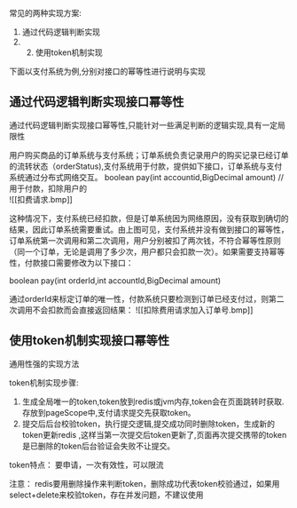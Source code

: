 常见的两种实现方案:  
1. 通过代码逻辑判断实现    
2. 2. 使用token机制实现      

下面以支付系统为例,分别对接口的幂等性进行说明与实现

## 通过代码逻辑判断实现接口幂等性
通过代码逻辑判断实现接口幂等性,只能针对一些满足判断的逻辑实现,具有一定局限性

   用户购买商品的订单系统与支付系统；订单系统负责记录用户的购买记录已经订单的流转状态（orderStatus),支付系统用于付款，提供如下接口，订单系统与支付系统通过分布式网络交互。
   boolean pay(int accountid,BigDecimal amount) //用于付款，扣除用户的   
   ![[扣费请求.bmp]]
   
   这种情况下，支付系统已经扣款，但是订单系统因为网络原因，没有获取到确切的结果，因此订单系统需要重试。由上图可见，支付系统并没有做到接口的幂等性，订单系统第一次调用和第二次调用，用户分别被扣了两次钱，不符合幂等性原则（同一个订单，无论是调用了多少次，用户都只会扣款一次）。如果需要支持幂等性，付款接口需要修改为以下接口：

  boolean pay(int orderId,int accountId,BigDecimal amount)

通过orderId来标定订单的唯一性，付款系统只要检测到订单已经支付过，则第二次调用不会扣款而会直接返回结果：
![[扣除费用请求加入订单号.bmp]]


## 使用token机制实现接口幂等性
通用性强的实现方法

token机制实现步骤:

1. 生成全局唯一的token,token放到redis或jvm内存,token会在页面跳转时获取.存放到pageScope中,支付请求提交先获取token。
2.   提交后后台校验token，执行提交逻辑,提交成功同时删除token，生成新的token更新redis ,这样当第一次提交后token更新了,页面再次提交携带的token是已删除的token后台验证会失败不让提交。


token特点：   要申请，一次有效性，可以限流

注意： redis要用删除操作来判断token，删除成功代表token校验通过，如果用select+delete来校验token，存在并发问题，不建议使用
